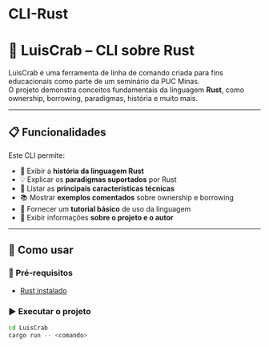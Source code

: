# CLI-Rust
# 🦀 LuisCrab – CLI sobre Rust

LuisCrab é uma ferramenta de linha de comando criada para fins educacionais como parte de um seminário da PUC Minas.  
O projeto demonstra conceitos fundamentais da linguagem **Rust**, como ownership, borrowing, paradigmas, história e muito mais.

---

## 📋 Funcionalidades

Este CLI permite:

- 📖 Exibir a **história da linguagem Rust**
- 💡 Explicar os **paradigmas suportados** por Rust
- 🧩 Listar as **principais características técnicas**
- 📚 Mostrar **exemplos comentados** sobre ownership e borrowing
- 📘 Fornecer um **tutorial básico** de uso da linguagem
- 🧾 Exibir informações **sobre o projeto e o autor**

---

## 🚀 Como usar

### 🔧 Pré-requisitos

- [Rust instalado](https://rustup.rs)

### ▶️ Executar o projeto

```bash
cd LuisCrab
cargo run -- <comando>
